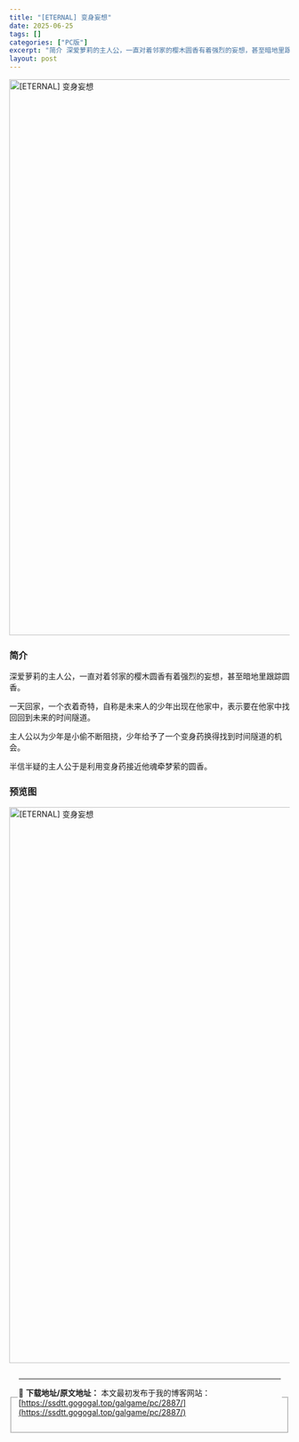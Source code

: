 ```yaml
---
title: "[ETERNAL] 变身妄想"
date: 2025-06-25
tags: []
categories: ["PC版"]
excerpt: "简介 深爱萝莉的主人公，一直对着邻家的樱木圆香有着强烈的妄想，甚至暗地里跟踪圆香。 一天回家，一个衣着奇特，自称是未来人的少年出现在他家中，表示要在他家中找回回到未来的时间隧道。 主人公以为少年是小偷不断阻挠，少年给予了一个变身药换得找到时间隧道的机会。 半信半疑的主人公于是利用变身药接近他魂牵梦萦&hellip;"
layout: post
---
```



<p><img decoding="async"   src="https://ssdtt.gogogal.top/wp-content/uploads/2025/06/55480-00.webp" loading="lazy" alt="[ETERNAL] 变身妄想" style="display: block; margin-left: auto; margin-right: auto; width: 1000px;" /></p>
<div>
<h3>简介</h3>
</p></div>
<p>深爱萝莉的主人公，一直对着邻家的樱木圆香有着强烈的妄想，甚至暗地里跟踪圆香。</p>
<p>一天回家，一个衣着奇特，自称是未来人的少年出现在他家中，表示要在他家中找回回到未来的时间隧道。</p>
<p>主人公以为少年是小偷不断阻挠，少年给予了一个变身药换得找到时间隧道的机会。</p>
<p>半信半疑的主人公于是利用变身药接近他魂牵梦萦的圆香。</p>
<h3>预览图</h3>
<p><img decoding="async"   src="https://ssdtt.gogogal.top/wp-content/uploads/2025/06/397e4-01.webp" loading="lazy" alt="[ETERNAL] 变身妄想" style="display: block; margin-left: auto; margin-right: auto; width: 1000px;" /></p>
<div> </div>
<fieldset>
<legend>


---
📖 **下载地址/原文地址：** 本文最初发布于我的博客网站：[https://ssdtt.gogogal.top/galgame/pc/2887/](https://ssdtt.gogogal.top/galgame/pc/2887/)
